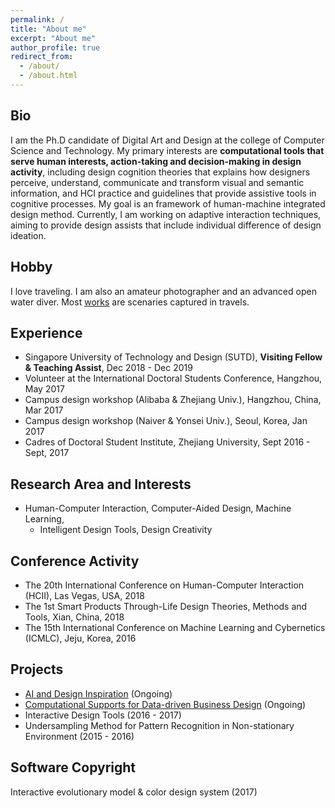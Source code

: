```yaml
---
permalink: /
title: "About me"
excerpt: "About me"
author_profile: true
redirect_from: 
  - /about/
  - /about.html
---
```


## Bio
I am the Ph.D candidate of Digital Art and Design at the college of Computer Science and Technology. My primary interests are   **computational tools that serve human interests, action-taking and decision-making in design activity**, including design cognition theories that explains how designers perceive, understand, communicate and transform visual and semantic information, and HCI practice and guidelines that provide assistive tools in cognitive processes. My goal is an framework of human-machine integrated design method. Currently, I am working on adaptive interaction techniques, aiming to provide design assists that include individual difference of design ideation.

## Hobby
I love traveling. I am also an amateur photographer and an advanced open water diver. Most [works](https://jingliao132.github.io/portfolio) are scenaries captured in travels.

## Experience
- Singapore University of Technology and Design (SUTD), **Visiting Fellow & Teaching Assist**, Dec 2018 - Dec 2019
- Volunteer at the International Doctoral Students Conference, Hangzhou, May 2017
- Campus design workshop (Alibaba & Zhejiang Univ.), Hangzhou, China, Mar 2017
- Campus design workshop (Naiver & Yonsei Univ.), Seoul, Korea, Jan 2017
- Cadres of Doctoral Student Institute, Zhejiang University, Sept 2016 - Sept, 2017

## Research Area and Interests
- Human-Computer Interaction, Computer-Aided Design, Machine Learning,
  - Intelligent Design Tools, Design Creativity


## Conference Activity
- The 20th International Conference on Human-Computer Interaction (HCII), Las Vegas, USA, 2018
- The 1st Smart Products Through-Life Design Theories, Methods and Tools, Xian, China, 2018
- The 15th International Conference on Machine Learning and Cybernetics (ICMLC), Jeju, Korea, 2016

## Projects
- [AI and Design Inspiration](https://github.com/jingliao132/ThoughtRender) (Ongoing)
- [Computational Supports for Data-driven Business Design](https://github.com/jingliao132/Busiwatch) (Ongoing)
- Interactive Design Tools (2016 - 2017)
- Undersampling Method for Pattern Recognition in Non-stationary Environment (2015 - 2016)

## Software Copyright
Interactive evolutionary model & color design system (2017)
